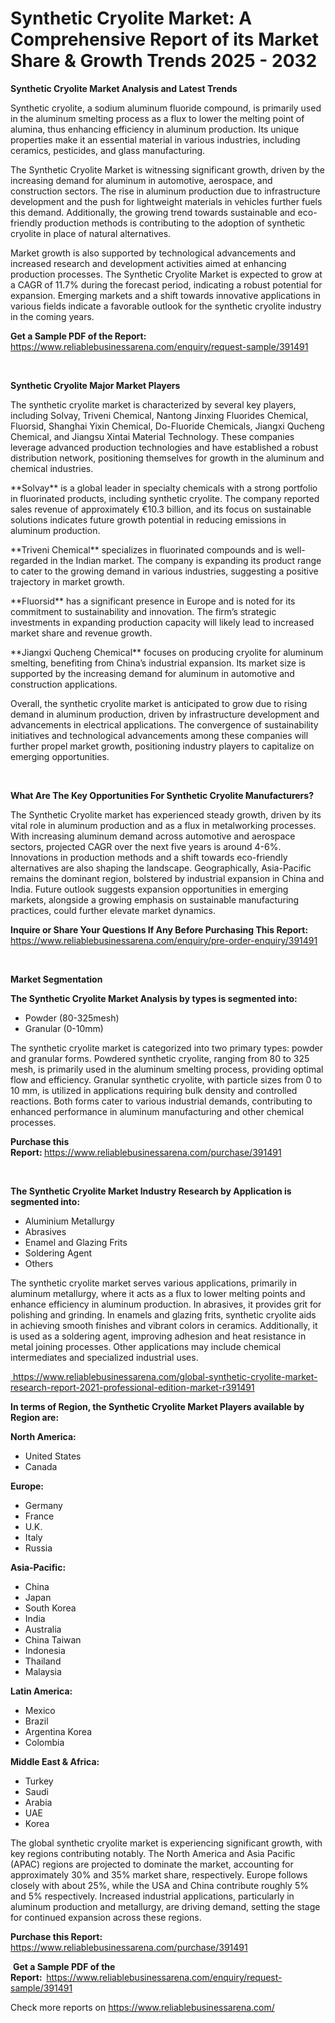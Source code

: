 <p><h1>Synthetic Cryolite Market: A Comprehensive Report of its Market Share & Growth Trends 2025 - 2032</h1></p><p><strong>Synthetic Cryolite Market Analysis and Latest Trends</strong></p>
<p><p>Synthetic cryolite, a sodium aluminum fluoride compound, is primarily used in the aluminum smelting process as a flux to lower the melting point of alumina, thus enhancing efficiency in aluminum production. Its unique properties make it an essential material in various industries, including ceramics, pesticides, and glass manufacturing.</p><p>The Synthetic Cryolite Market is witnessing significant growth, driven by the increasing demand for aluminum in automotive, aerospace, and construction sectors. The rise in aluminum production due to infrastructure development and the push for lightweight materials in vehicles further fuels this demand. Additionally, the growing trend towards sustainable and eco-friendly production methods is contributing to the adoption of synthetic cryolite in place of natural alternatives.</p><p>Market growth is also supported by technological advancements and increased research and development activities aimed at enhancing production processes. The Synthetic Cryolite Market is expected to grow at a CAGR of 11.7% during the forecast period, indicating a robust potential for expansion. Emerging markets and a shift towards innovative applications in various fields indicate a favorable outlook for the synthetic cryolite industry in the coming years.</p></p>
<p><strong>Get a Sample PDF of the Report:&nbsp;</strong> <a href="https://www.reliablebusinessarena.com/enquiry/request-sample/391491?utm_campaign=1766&utm_medium=2&utm_source=Github&utm_content=ia&utm_term=16012025&utm_id=synthetic-cryolite">https://www.reliablebusinessarena.com/enquiry/request-sample/391491</a></p>
<p>&nbsp;</p>
<p><strong>Synthetic Cryolite Major Market Players</strong></p>
<p><p>The synthetic cryolite market is characterized by several key players, including Solvay, Triveni Chemical, Nantong Jinxing Fluorides Chemical, Fluorsid, Shanghai Yixin Chemical, Do-Fluoride Chemicals, Jiangxi Qucheng Chemical, and Jiangsu Xintai Material Technology. These companies leverage advanced production technologies and have established a robust distribution network, positioning themselves for growth in the aluminum and chemical industries.</p><p>**Solvay** is a global leader in specialty chemicals with a strong portfolio in fluorinated products, including synthetic cryolite. The company reported sales revenue of approximately €10.3 billion, and its focus on sustainable solutions indicates future growth potential in reducing emissions in aluminum production.</p><p>**Triveni Chemical** specializes in fluorinated compounds and is well-regarded in the Indian market. The company is expanding its product range to cater to the growing demand in various industries, suggesting a positive trajectory in market growth. </p><p>**Fluorsid** has a significant presence in Europe and is noted for its commitment to sustainability and innovation. The firm’s strategic investments in expanding production capacity will likely lead to increased market share and revenue growth.</p><p>**Jiangxi Qucheng Chemical** focuses on producing cryolite for aluminum smelting, benefiting from China’s industrial expansion. Its market size is supported by the increasing demand for aluminum in automotive and construction applications.</p><p>Overall, the synthetic cryolite market is anticipated to grow due to rising demand in aluminum production, driven by infrastructure development and advancements in electrical applications. The convergence of sustainability initiatives and technological advancements among these companies will further propel market growth, positioning industry players to capitalize on emerging opportunities.</p></p>
<p>&nbsp;</p>
<p><strong>What Are The Key Opportunities For Synthetic Cryolite Manufacturers?</strong></p>
<p><p>The Synthetic Cryolite market has experienced steady growth, driven by its vital role in aluminum production and as a flux in metalworking processes. With increasing aluminum demand across automotive and aerospace sectors, projected CAGR over the next five years is around 4-6%. Innovations in production methods and a shift towards eco-friendly alternatives are also shaping the landscape. Geographically, Asia-Pacific remains the dominant region, bolstered by industrial expansion in China and India. Future outlook suggests expansion opportunities in emerging markets, alongside a growing emphasis on sustainable manufacturing practices, could further elevate market dynamics.</p></p>
<p><strong>Inquire or Share Your Questions If Any Before Purchasing This Report:</strong> <a href="https://www.reliablebusinessarena.com/enquiry/pre-order-enquiry/391491?utm_campaign=1766&utm_medium=2&utm_source=Github&utm_content=ia&utm_term=16012025&utm_id=synthetic-cryolite">https://www.reliablebusinessarena.com/enquiry/pre-order-enquiry/391491</a></p>
<p>&nbsp;</p>
<p><strong>Market Segmentation</strong></p>
<p><strong>The Synthetic Cryolite Market Analysis by types is segmented into:</strong></p>
<p><ul><li>Powder (80-325mesh)</li><li>Granular (0-10mm)</li></ul></p>
<p><p>The synthetic cryolite market is categorized into two primary types: powder and granular forms. Powdered synthetic cryolite, ranging from 80 to 325 mesh, is primarily used in the aluminum smelting process, providing optimal flow and efficiency. Granular synthetic cryolite, with particle sizes from 0 to 10 mm, is utilized in applications requiring bulk density and controlled reactions. Both forms cater to various industrial demands, contributing to enhanced performance in aluminum manufacturing and other chemical processes.</p></p>
<p><strong>Purchase this Report:&nbsp;</strong><a href="https://www.reliablebusinessarena.com/purchase/391491?utm_campaign=1766&utm_medium=2&utm_source=Github&utm_content=ia&utm_term=16012025&utm_id=synthetic-cryolite">https://www.reliablebusinessarena.com/purchase/391491</a></p>
<p>&nbsp;</p>
<p><strong>The Synthetic Cryolite Market Industry Research by Application is segmented into:</strong></p>
<p><ul><li>Aluminium Metallurgy</li><li>Abrasives</li><li>Enamel and Glazing Frits</li><li>Soldering Agent</li><li>Others</li></ul></p>
<p><p>The synthetic cryolite market serves various applications, primarily in aluminum metallurgy, where it acts as a flux to lower melting points and enhance efficiency in aluminum production. In abrasives, it provides grit for polishing and grinding. In enamels and glazing frits, synthetic cryolite aids in achieving smooth finishes and vibrant colors in ceramics. Additionally, it is used as a soldering agent, improving adhesion and heat resistance in metal joining processes. Other applications may include chemical intermediates and specialized industrial uses.</p></p>
<p><a href="https://www.reliablebusinessarena.com/global-synthetic-cryolite-market-research-report-2021-professional-edition-market-r391491?utm_campaign=1766&utm_medium=2&utm_source=Github&utm_content=ia&utm_term=16012025&utm_id=synthetic-cryolite">&nbsp;https://www.reliablebusinessarena.com/global-synthetic-cryolite-market-research-report-2021-professional-edition-market-r391491</a></p>
<p><strong>In terms of Region, the Synthetic Cryolite Market Players available by Region are:</strong></p>
<p>
    <p> <strong> North America: </strong>
        <ul>
            <li>United States</li>
            <li>Canada</li>
        </ul>
        </p> 
    <p> <strong> Europe: </strong>
        <ul>
            <li>Germany</li>
            <li>France</li>
            <li>U.K.</li>
            <li>Italy</li>
            <li>Russia</li>
        </ul>
        </p> 
    <p> <strong> Asia-Pacific: </strong>
        <ul>
            <li>China</li>
            <li>Japan</li>
            <li>South Korea</li>
            <li>India</li>
            <li>Australia</li>
            <li>China Taiwan</li>
            <li>Indonesia</li>
            <li>Thailand</li>
            <li>Malaysia</li>
        </ul>
        </p> 
    <p> <strong> Latin America: </strong>
        <ul>
            <li>Mexico</li>
            <li>Brazil</li>
            <li>Argentina Korea</li>
            <li>Colombia</li>
        </ul>
        </p> 
    <p> <strong> Middle East & Africa: </strong>
        <ul>
            <li>Turkey</li>
            <li>Saudi</li>
            <li>Arabia</li>
            <li>UAE</li>
            <li>Korea</li>
        </ul>
    </p>
    </p>
<p><p>The global synthetic cryolite market is experiencing significant growth, with key regions contributing notably. The North America and Asia Pacific (APAC) regions are projected to dominate the market, accounting for approximately 30% and 35% market share, respectively. Europe follows closely with about 25%, while the USA and China contribute roughly 5% and 5% respectively. Increased industrial applications, particularly in aluminum production and metallurgy, are driving demand, setting the stage for continued expansion across these regions.</p></p>
<p><strong>Purchase this Report: </strong><a href="https://www.reliablebusinessarena.com/purchase/391491?utm_campaign=1766&utm_medium=2&utm_source=Github&utm_content=ia&utm_term=16012025&utm_id=synthetic-cryolite">https://www.reliablebusinessarena.com/purchase/391491</a></p>
<p>&nbsp;<strong>Get a Sample PDF of the Report:&nbsp;&nbsp;</strong><a href="https://www.reliablebusinessarena.com/enquiry/request-sample/391491?utm_campaign=1766&utm_medium=2&utm_source=Github&utm_content=ia&utm_term=16012025&utm_id=synthetic-cryolite">https://www.reliablebusinessarena.com/enquiry/request-sample/391491</a></p>
<p><strong></strong></p>
<p>Check more reports on <a href="https://www.reliablebusinessarena.com/?utm_campaign=1766&utm_medium=2&utm_source=Github&utm_content=ia&utm_term=16012025&utm_id=synthetic-cryolite">https://www.reliablebusinessarena.com/</a></p>